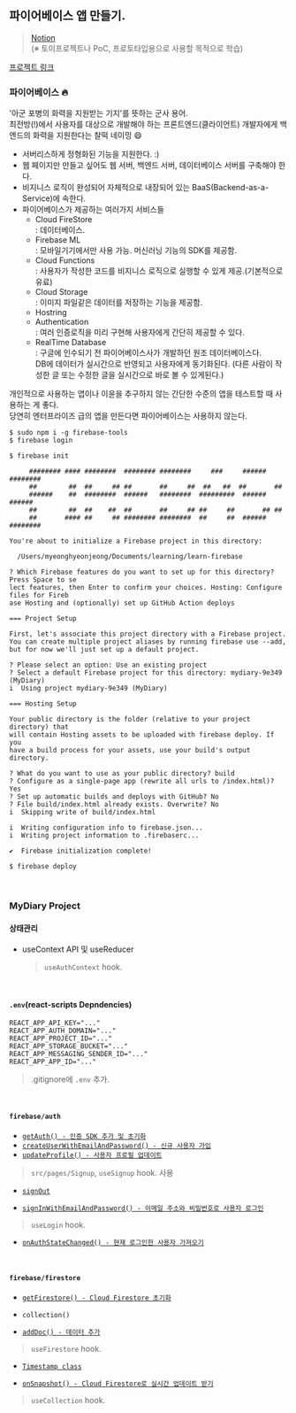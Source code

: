 ## 파이어베이스 앱 만들기.

> [Notion](https://paullabworkspace.notion.site/Firebase-43e93768fad149ba92765940411bf55a)<br />
> (※ 토이프로젝트나 PoC, 프로토타입용으로 사용할 목적으로 학습)

[프로젝트 링크](https://mydiary-9e349.web.app/)

### 파이어베이스 🔥

'아군 포병의 화력을 지원받는 기지'를 뜻하는 군사 용어.<br />
최전방(!)에서 사용자를 대상으로 개발해야 하는 프론트엔드(클라이언트) 개발자에게 백엔드의 화력을 지원한다는 찰떡 네이밍 😄<br />

- 서버리스하게 정형화된 기능을 지원한다. :)<br />
- 웹 페이지만 만들고 싶어도 웹 서버, 백엔드 서버, 데이터베이스 서버를 구축해야 한다.<br />
- 비지니스 로직이 완성되어 자체적으로 내장되어 있는 BaaS(Backend-as-a-Service)에 속한다.
- 파이어베이스가 제공하는 여러가지 서비스들
  - Cloud FireStore<br />
    : 데이터베이스.
  - Firebase ML<br />
    : 모바일기기에서만 사용 가능. 머신러닝 기능의 SDK를 제공함.
  - Cloud Functions<br />
    : 사용자가 작성한 코드를 비지니스 로직으로 실행할 수 있게 제공.(기본적으로 유료)
  - Cloud Storage<br />
    : 이미지 파일같은 데이터를 저장하는 기능을 제공함.
  - Hostring<br />
  - Authentication<br />
    : 여러 인증로직을 미리 구현해 사용자에게 간단히 제공할 수 있다.
  - RealTime Database<br />
    : 구글에 인수되기 전 파이어베이스사가 개발하던 원조 데이터베이스다.<br />
    DB에 데이터가 실시간으로 반영되고 사용자에게 동기화된다. (다른 사람이 작성한 글 또는 수정한 글을 실시간으로 바로 볼 수 있게된다.)

개인적으로 사용하는 앱이나 이윤을 추구하지 않는 간단한 수준의 앱을 테스트할 때 사용하는 게 좋다.<br />
당연히 엔터프라이즈 급의 앱을 만든다면 파이어베이스는 사용하지 않는다.<br />

```
$ sudo npm i -g firebase-tools
$ firebase login
```

```
$ firebase init

     ######## #### ########  ######## ########     ###     ######  ########
     ##        ##  ##     ## ##       ##     ##  ##   ##  ##       ##
     ######    ##  ########  ######   ########  #########  ######  ######
     ##        ##  ##    ##  ##       ##     ## ##     ##       ## ##
     ##       #### ##     ## ######## ########  ##     ##  ######  ########

You're about to initialize a Firebase project in this directory:

  /Users/myeonghyeonjeong/Documents/learning/learn-firebase

? Which Firebase features do you want to set up for this directory? Press Space to se
lect features, then Enter to confirm your choices. Hosting: Configure files for Fireb
ase Hosting and (optionally) set up GitHub Action deploys

=== Project Setup

First, let's associate this project directory with a Firebase project.
You can create multiple project aliases by running firebase use --add,
but for now we'll just set up a default project.

? Please select an option: Use an existing project
? Select a default Firebase project for this directory: mydiary-9e349 (MyDiary)
i  Using project mydiary-9e349 (MyDiary)

=== Hosting Setup

Your public directory is the folder (relative to your project directory) that
will contain Hosting assets to be uploaded with firebase deploy. If you
have a build process for your assets, use your build's output directory.

? What do you want to use as your public directory? build
? Configure as a single-page app (rewrite all urls to /index.html)? Yes
? Set up automatic builds and deploys with GitHub? No
? File build/index.html already exists. Overwrite? No
i  Skipping write of build/index.html

i  Writing configuration info to firebase.json...
i  Writing project information to .firebaserc...

✔  Firebase initialization complete!
```

```
$ firebase deploy
```

<br />

### MyDiary Project

#### 상태관리

- useContext API 및 useReducer
  > `useAuthContext` hook.

<br />

#### `.env`(react-scripts Depndencies)

```
REACT_APP_API_KEY="..."
REACT_APP_AUTH_DOMAIN="..."
REACT_APP_PROJECT_ID="..."
REACT_APP_STORAGE_BUCKET="..."
REACT_APP_MESSAGING_SENDER_ID="..."
REACT_APP_APP_ID="..."
```

> .gitignore에 `.env` 추가.

<br />

#### `firebase/auth`

- [`getAuth() - 인증 SDK 추가 및 초기화`](https://firebase.google.com/docs/auth/web/start?hl=ko&authuser=0#add-initialize-sdk)
- [`createUserWithEmailAndPassword() - 신규 사용자 가입`](https://firebase.google.com/docs/auth/web/start?hl=ko&authuser=0#sign_up_new_users)
- [`updateProfile() - 사용자 프로필 업데이트`](https://firebase.google.com/docs/auth/web/manage-users?hl=ko&authuser=0#update_a_users_profile)

> `src/pages/Signup`, `useSignup` hook. 사용

- [`signOut`](https://firebase.google.com/docs/auth/web/password-auth?hl=ko&authuser=0#next_steps)

- [`signInWithEmailAndPassword() - 이메일 주소와 비밀번호로 사용자 로그인`](https://firebase.google.com/docs/auth/web/password-auth?hl=ko&authuser=0#sign_in_a_user_with_an_email_address_and_password)

> `useLogin` hook.

- [`onAuthStateChanged() - 현재 로그인한 사용자 가져오기`](https://firebase.google.com/docs/auth/web/manage-users?hl=ko&authuser=0#get_the_currently_signed-in_user)

<br />

#### `firebase/firestore`

- [`getFirestore() - Cloud Firestore 초기화`](https://firebase.google.com/docs/firestore/quickstart?hl=ko&authuser=0#initialize)

- `collection()`

- [`addDoc() - 데이터 추가`](https://firebase.google.com/docs/firestore/quickstart?hl=ko&authuser=0#add_data)

> `useFirestore` hook.

- [`Timestamp class`](https://firebase.google.com/docs/reference/js/firestore_.timestamp)

- [`onSnapshot() - Cloud Firestore로 실시간 업데이트 받기`](https://firebase.google.com/docs/firestore/query-data/listen)

> `useCollection` hook.
